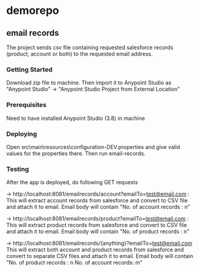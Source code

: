 # demorepo
## email records

The project sends csv file containing requested salesforce records (product, account or both) to the requested email address.

### Getting Started

Download zip file to machine.
Then import it to Anypoint Studio as "Anypoint Studio" -> "Anypoint Studio Project from External Location"

### Prerequisites

Need to have installed Anypoint Studio (3.8) in machine

### Deploying

Open src\main\resources\configuration-DEV.properties and give valid values for the properties there.
Then run email-records.

### Testing

After the app is deployed, do following GET requests

-> http://localhost:8081/emailrecords/account?emailTo=test@email.com :
  This will extract account records from salesforce and convert to CSV file and attach it to email. Email body will contain 
  "No. of account records : n"
  
-> http://localhost:8081/emailrecords/product?emailTo=test@email.com :
  This will extract product records from salesforce and convert to CSV file and attach it to email. Email body will contain 
  "No. of product records : n"
  
-> http://localhost:8081/emailrecords/{anything}?emailTo=test@email.com
  This will extract both account and product records from salesforce and convert to separate CSV files and attach it to email. Email body will contain 
  "No. of product records : n
   No. of  account records: m"
